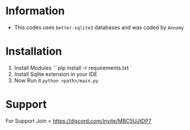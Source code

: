 # Information
- This codes uses ` better-sqlite3 ` databases and was coded by ` Annomy `


# Installation

1. Install Modules
   ```pip install -r requirements.txt `
2. Install Sqlite extension in your IDE
3. Now Run it
   ```python <path>/main.py```

# Support 

For Support Join = https://discord.com/invite/MBC5UJtDP7
